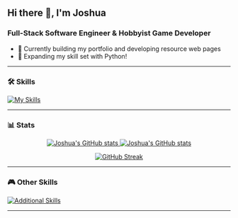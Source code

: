 ## Hi there 👋, I'm Joshua  
### Full-Stack Software Engineer & Hobbyist Game Developer  

- 🔭 Currently building my portfolio and developing resource web pages
- 🌱 Expanding my skill set with Python!

---

### 🛠 Skills
[![My Skills](https://skillicons.dev/icons?i=js,html,css,nodejs,react,expressjs,mongodb)](https://skillicons.dev)  

---

### 📊 Stats
<p align="center">
  <a href="https://github.com/JoshuBerg-dev/github-readme-stats#gh-dark-mode-only">
    <img src="https://github-readme-stats.vercel.app/api?username=JoshuBerg-dev&count_private=true&show_icons=true&theme=dark" alt="Joshua's GitHub stats" />
  </a>
  <a href="https://github.com/JoshuBerg-dev/github-readme-stats#gh-light-mode-only">
    <img src="https://github-readme-stats.vercel.app/api?username=JoshuBerg-dev&count_private=true&show_icons=true&theme=default" alt="Joshua's GitHub stats" />
  </a>
</p>

<p align="center">
  <a href="https://git.io/streak-stats">
    <img src="https://streak-stats.demolab.com?user=JoshuBerg-dev&theme=dark" alt="GitHub Streak" />
  </a>
</p>

---

### 🎮 Other Skills
[![Additional Skills](https://skillicons.dev/icons?i=blender,ps)](https://skillicons.dev)

---
